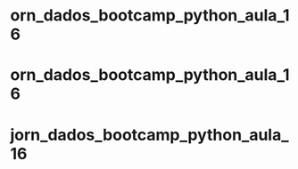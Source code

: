 # orn_dados_bootcamp_python_aula_16
# orn_dados_bootcamp_python_aula_16
# jorn_dados_bootcamp_python_aula_16
